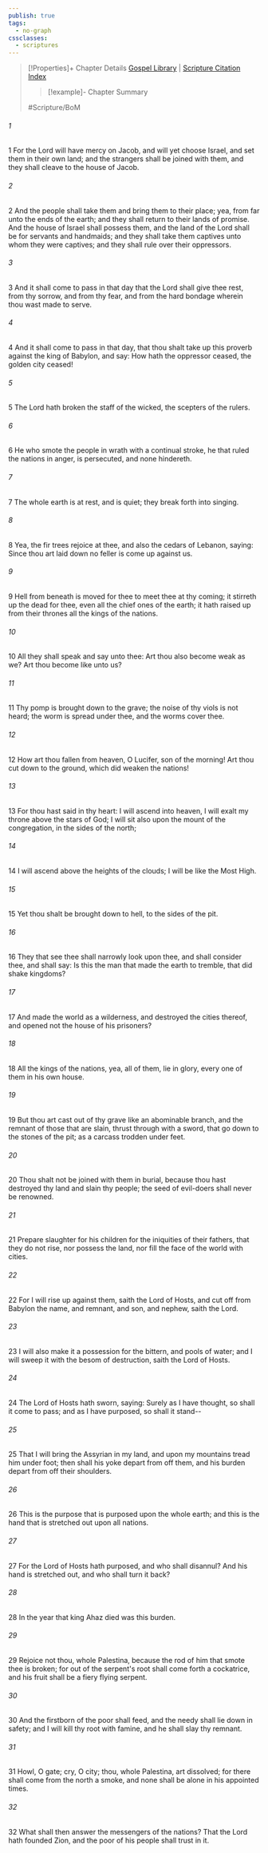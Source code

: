 ```yaml
---
publish: true
tags:
  - no-graph
cssclasses:
  - scriptures
---
```

>[!Properties]+ Chapter Details
>[Gospel Library](https://churchofjesuschrist.org/study/scriptures/bofm/2-ne/24?lang=eng)    |    [Scripture Citation Index](https://scriptures.byu.edu/#0ce18::c0ce18)
>>[!example]- Chapter Summary
>> 
> 
>
>#Scripture/BoM
###### 1
1 For the Lord will have mercy on Jacob, and will yet choose Israel, and set them in their own land; and the strangers shall be joined with them, and they shall cleave to the house of Jacob.
###### 2
2 And the people shall take them and bring them to their place; yea, from far unto the ends of the earth; and they shall return to their lands of promise. And the house of Israel shall possess them, and the land of the Lord shall be for servants and handmaids; and they shall take them captives unto whom they were captives; and they shall rule over their oppressors.
###### 3
3 And it shall come to pass in that day that the Lord shall give thee rest, from thy sorrow, and from thy fear, and from the hard bondage wherein thou wast made to serve.
###### 4
4 And it shall come to pass in that day, that thou shalt take up this proverb against the king of Babylon, and say: How hath the oppressor ceased, the golden city ceased!
###### 5
5 The Lord hath broken the staff of the wicked, the scepters of the rulers.
###### 6
6 He who smote the people in wrath with a continual stroke, he that ruled the nations in anger, is persecuted, and none hindereth.
###### 7
7 The whole earth is at rest, and is quiet; they break forth into singing.
###### 8
8 Yea, the fir trees rejoice at thee, and also the cedars of Lebanon, saying: Since thou art laid down no feller is come up against us.
###### 9
9 Hell from beneath is moved for thee to meet thee at thy coming; it stirreth up the dead for thee, even all the chief ones of the earth; it hath raised up from their thrones all the kings of the nations.
###### 10
10 All they shall speak and say unto thee: Art thou also become weak as we? Art thou become like unto us?
###### 11
11 Thy pomp is brought down to the grave; the noise of thy viols is not heard; the worm is spread under thee, and the worms cover thee.
###### 12
12 How art thou fallen from heaven, O Lucifer, son of the morning! Art thou cut down to the ground, which did weaken the nations!
###### 13
13 For thou hast said in thy heart: I will ascend into heaven, I will exalt my throne above the stars of God; I will sit also upon the mount of the congregation, in the sides of the north;
###### 14
14 I will ascend above the heights of the clouds; I will be like the Most High.
###### 15
15 Yet thou shalt be brought down to hell, to the sides of the pit.
###### 16
16 They that see thee shall narrowly look upon thee, and shall consider thee, and shall say: Is this the man that made the earth to tremble, that did shake kingdoms?
###### 17
17 And made the world as a wilderness, and destroyed the cities thereof, and opened not the house of his prisoners?
###### 18
18 All the kings of the nations, yea, all of them, lie in glory, every one of them in his own house.
###### 19
19 But thou art cast out of thy grave like an abominable branch, and the remnant of those that are slain, thrust through with a sword, that go down to the stones of the pit; as a carcass trodden under feet.
###### 20
20 Thou shalt not be joined with them in burial, because thou hast destroyed thy land and slain thy people; the seed of evil-doers shall never be renowned.
###### 21
21 Prepare slaughter for his children for the iniquities of their fathers, that they do not rise, nor possess the land, nor fill the face of the world with cities.
###### 22
22 For I will rise up against them, saith the Lord of Hosts, and cut off from Babylon the name, and remnant, and son, and nephew, saith the Lord.
###### 23
23 I will also make it a possession for the bittern, and pools of water; and I will sweep it with the besom of destruction, saith the Lord of Hosts.
###### 24
24 The Lord of Hosts hath sworn, saying: Surely as I have thought, so shall it come to pass; and as I have purposed, so shall it stand--
###### 25
25 That I will bring the Assyrian in my land, and upon my mountains tread him under foot; then shall his yoke depart from off them, and his burden depart from off their shoulders.
###### 26
26 This is the purpose that is purposed upon the whole earth; and this is the hand that is stretched out upon all nations.
###### 27
27 For the Lord of Hosts hath purposed, and who shall disannul? And his hand is stretched out, and who shall turn it back?
###### 28
28 In the year that king Ahaz died was this burden.
###### 29
29 Rejoice not thou, whole Palestina, because the rod of him that smote thee is broken; for out of the serpent's root shall come forth a cockatrice, and his fruit shall be a fiery flying serpent.
###### 30
30 And the firstborn of the poor shall feed, and the needy shall lie down in safety; and I will kill thy root with famine, and he shall slay thy remnant.
###### 31
31 Howl, O gate; cry, O city; thou, whole Palestina, art dissolved; for there shall come from the north a smoke, and none shall be alone in his appointed times.
###### 32
32 What shall then answer the messengers of the nations? That the Lord hath founded Zion, and the poor of his people shall trust in it.
